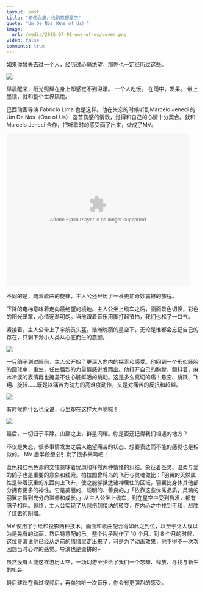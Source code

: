```yaml
---
layout: post
title: "即使心痛，也别忘却星空"
quote: "Um De Nós（One of Us）"
image: 
  url: /media/2015-07-01-one-of-us/cover.png
video: false
comments: true
---
```


如果你曾失去过一个人，经历过心痛绝望，那你也一定经历过这些。

![](http://ww1.sinaimg.cn/large/7853084cjw1f7u7hfhhsgj20lu0c9glz.jpg)

早晨醒来，阳光照耀在身上却感觉不到温暖。
一个人吃饭。
在雨中，发呆。
带上墨镜，就和整个世界隔绝。

巴西动画导演 Fabricio Lima 也是这样。他在失恋的时候听到Marcelo Jeneci 的 Um De Nós（One of Us） 这首伤感的情歌，觉得和自己的心情十分契合。就和 Marcelo Jeneci 合作，把听歌时的感受画了出来，做成了MV。

<embed src='http://player.youku.com/player.php/sid/XMTI3NTU0OTA2OA==/v.swf' allowFullScreen='true' quality='high' width='480' height='400' align='middle' allowScriptAccess='always' type='application/x-shockwave-flash'></embed>

不同的是，随着歌曲的旋律，主人公还经历了一番更加奇妙震撼的旅程。

下降的电梯意味着走向最绝望的境地。主人公坐上缆车之后，画面景色切换，彩色的阳光笼罩，心情逐渐明朗。当他跟着音乐用脚打起节拍，我们也松了一口气。

紧接着，主人公带上了宇航员头盔。浩瀚瑰丽的星空下，无论是谁都会忘记自己的存在，只剩下渺小人类从心底而生的震颤。

![](http://ww3.sinaimg.cn/large/7853084cjw1f7u7i2eehbj20lu0catah.jpg)

一只鸽子划过眼前，主人公开始了更深入向内的探索和感受。他回到一个形似胚胎的圆球中，重生，任由强烈的力量情感迸发而出。他打开自己的胸膛，颤抖着，麻木冷漠的表情再也掩盖不住心脏鲜活的跳动。这是多么真切的痛！悬空、跳跃、飞翔、旋转……既是以痛苦为动力的高难度动作，又是对痛苦的反抗和超越。

![](http://ww4.sinaimg.cn/large/7853084cjw1f7u7ij7cvij20lu0camyo.jpg)

有时候你什么也没说，心里却在这样大声呐喊！

![](http://ww4.sinaimg.cn/large/7853084cjw1f7u7j4ehs2j20lt0ca40v.jpg)

最后，一切归于平静。山巅之上，群星闪耀。你是否还记得我们相遇的地方？

不仅是失恋，很多事情发生之后人绝望痛苦的状态、想要表达而不能的感觉也是相似的。 MV 后半段想必引发了很多共鸣吧！

蓝色和红色色调的交错意味着忧虑和释然两种情绪的纠结。象征着圣灵、温柔与爱的鸽子也是重要的意象和线索。柏拉图曾将鸟的飞行与灵魂做比：「羽翼的天然属性是带着沉重的东西向上飞升，使之能够抵达诸神居住的区域，羽翼比身体其他部分拥有更多的神性。它是美丽的、聪明的、善良的。」「依靠这些优秀品质，灵魂的羽翼才得到充分的滋养和成长。」从主人公坐上缆车，到在星空中受到启发，都有鸽子相伴。最终，主人公实现了从悲伤到接纳的转变，在内心之中找到平和，战胜了过去的阴暗。

MV 使用了手绘和投影两种技术。画面和歌曲配合得如此之到位，以至于让人误以为是先有的动画，然后特意配的乐。整个片子制作了 10 个月。到 8 个月的时候，这位导演说他已经从之前的情绪里走出来了，可是为了动画效果，他不得不一次次回想当时心碎的感觉。导演也是蛮拼的~

虽然没有人能这样游历太空，一场幻游至少给了我们一个忘却、释放、寻找与新生的机会。 

最后建议在看过视频后，再单独听一次音乐，你会有更强烈的感受。




